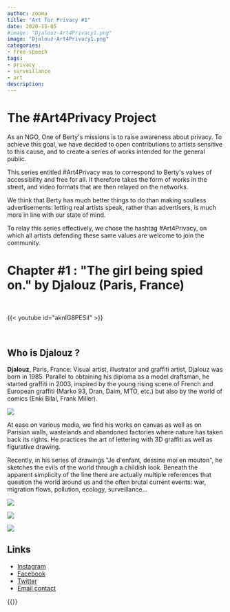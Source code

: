 ```yaml
---
author: zooma
title: "Art for Privacy #1"
date: 2020-11-05
#image: "Djalouz-Art4Privacy1.png"
image: "Djalouz-Art4Privacy1.png"
categories:
- free-speech
tags:
- privacy
- surveillance
- art
description: 
---
```



# The #Art4Privacy Project

As an NGO, One of Berty's missions is to raise awareness about privacy.
To achieve this goal, we have decided to open contributions to artists sensitive to this cause, and to create a series of works intended for the general public.

This series entitled #Art4Privacy was to correspond to Berty's values of accessibility and free for all. It therefore takes the form of works in the street, and video formats that are then relayed on the networks.

We think that Berty has much better things to do than making soulless advertisements: letting real artists speak, rather than advertisers, is much more in line with our state of mind.

To relay this series effectively, we chose the hashtag #Art4Privacy, on which all artists defending these same values are welcome to join the community. 



# Chapter #1 : "The girl being spied on." by Djalouz (Paris, France)

</br>

{{< youtube id="aknIG8PESiI" >}}

</br>

## Who is Djalouz ?

**Djalouz**, Paris, France: Visual artist, illustrator and graffiti artist, Djalouz was born in 1985.
Parallel to obtaining his diploma as a model draftsman, he started graffiti in 2003, inspired by the young rising scene of French and European graffiti (Marko 93, Dran, Daim, MTO, etc.) but also by the world of comics (Enki Bilal, Frank Miller). 

![](https://i.imgur.com/qKbJXft.jpg)

At ease on various media, we find his works on canvas as well as on Parisian walls, wastelands and abandoned factories where nature has taken back its rights. He practices the art of lettering with 3D graffiti as well as figurative drawing.

 Recently, in his series of drawings "Je d'enfant, dessine moi en mouton", he sketches the evils of the world through a childish look. Beneath the apparent simplicity of the line there are actually multiple references that question the world around us and the often brutal current events: war, migration flows, pollution, ecology, surveillance...


![](https://i.imgur.com/c3lRaEv.jpg)

![](https://i.imgur.com/2qevch5.jpg)

![](https://i.imgur.com/4J0UkGF.jpg)


## Links

* [Instagram](https://www.instagram.com/djalouz/)
* [Facebook](https://www.facebook.com/pages/djalouz/262896791627)
* [Twitter](https://twitter.com/djalouz)
* [Email contact](mailto:dja.louz@gmail.com) 



{{<tweet id="1186666663191728129">}}

